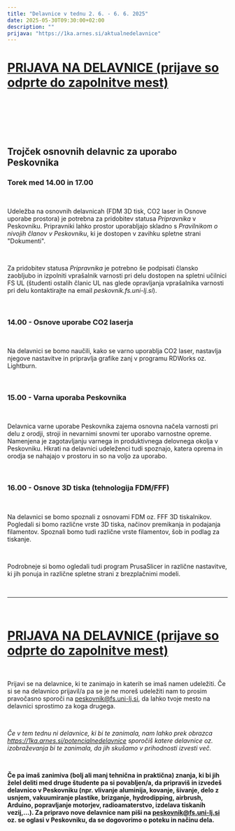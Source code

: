 ```yaml
---
title: "Delavnice v tednu 2. 6. - 6. 6. 2025"
date: 2025-05-30T09:30:00+02:00
description: ""
prijava: "https://1ka.arnes.si/aktualnedelavnice"
---
```


# [PRIJAVA NA DELAVNICE (prijave so odprte do zapolnitve mest)](https://1ka.arnes.si/aktualnedelavnice)

&nbsp;

&nbsp;

&nbsp;

## Trojček osnovnih delavnic za uporabo Peskovnika

### Torek med 14.00 in 17.00


&nbsp;

Udeležba na osnovnih delavnicah (FDM 3D tisk, CO2 laser in Osnove uporabe prostora) je potrebna za pridobitev statusa _Pripravnika_ v Peskovniku. Pripravniki lahko prostor uporabljajo skladno s _Pravilnikom o nivojih članov v Peskovniku_, ki je dostopen v zavihku spletne strani "Dokumenti".  

&nbsp;

Za pridobitev statusa _Pripravnika_ je potrebno še podpisati člansko zaobljubo in izpolniti vprašalnik varnosti pri delu dostopen na spletni učilnici FS UL (študenti ostalih članic UL nas glede opravljanja vprašalnika varnosti pri delu kontaktirajte na email *peskovnik.fs.uni-lj.si*). 

&nbsp;

### 14.00 - Osnove uporabe CO2 laserja

&nbsp;

Na delavnici se bomo naučili, kako se varno uporablja CO2 laser, nastavlja njegove nastavitve in pripravlja grafike zanj v programu RDWorks oz. Lightburn. 

&nbsp;


### 15.00 - Varna uporaba Peskovnika

&nbsp;

Delavnica varne uporabe Peskovnika zajema osnovna načela varnosti pri delu z orodji, stroji in nevarnimi snovmi ter uporabo varnostne opreme. Namenjena je zagotavljanju varnega in produktivnega delovnega okolja v Peskovniku. Hkrati na delavnici udeleženci tudi spoznajo, katera oprema in orodja se nahajajo v prostoru in so na voljo za uporabo. 

&nbsp;

### 16.00 - Osnove 3D tiska (tehnologija FDM/FFF)

&nbsp;

Na delavnici se bomo spoznali z osnovami FDM oz. FFF 3D tiskalnikov. Pogledali si bomo različne vrste 3D tiska, načinov premikanja in podajanja filamentov. Spoznali bomo tudi različne vrste filamentov, šob in podlag za tiskanje.

&nbsp;

Podrobneje si bomo ogledali  tudi program PrusaSlicer in različne nastavitve, ki jih ponuja in različne spletne strani z brezplačnimi modeli. 

&nbsp;

---


&nbsp;

# [PRIJAVA NA DELAVNICE (prijave so odprte do zapolnitve mest)](https://1ka.arnes.si/aktualnedelavnice)

&nbsp;

Prijavi se na delavnice, ki te zanimajo in katerih se imaš namen udeležiti.
Če si se na delavnico prijavil/a pa se je ne moreš udeležiti nam to prosim pravočasno sporoči na [peskovnik@fs.uni-lj.si](mailto:peskovnik@fs.uni-lj.si), da lahko tvoje mesto na delavnici sprostimo za koga drugega.

&nbsp;

*Če v tem tednu ni delavnice, ki bi te zanimala, nam lahko prek obrazca https://1ka.arnes.si/potencialnedelavnice sporočiš katere delavnice oz. izobraževanja bi te zanimala, da jih skušamo v prihodnosti izvesti več.*

&nbsp;

**Če pa imaš zanimiva (bolj ali manj tehnična in praktična) znanja, ki bi jih želel deliti med druge študente pa si povabljen/a, da pripraviš in izvedeš delavnico v Peskovniku (npr. vlivanje aluminija, kovanje, šivanje, delo z usnjem, vakuumiranje plastike, brizganje, hydrodipping, airbrush, Arduino, popravljanje motorjev, radioamaterstvo, izdelava tiskanih vezij,...). Za pripravo nove delavnice nam piši na [peskovnik@fs.uni-lj.si](mailto:peskovnik@fs.uni-lj.si) oz. se oglasi v Peskovniku, da se dogovorimo o poteku in načinu dela.**


